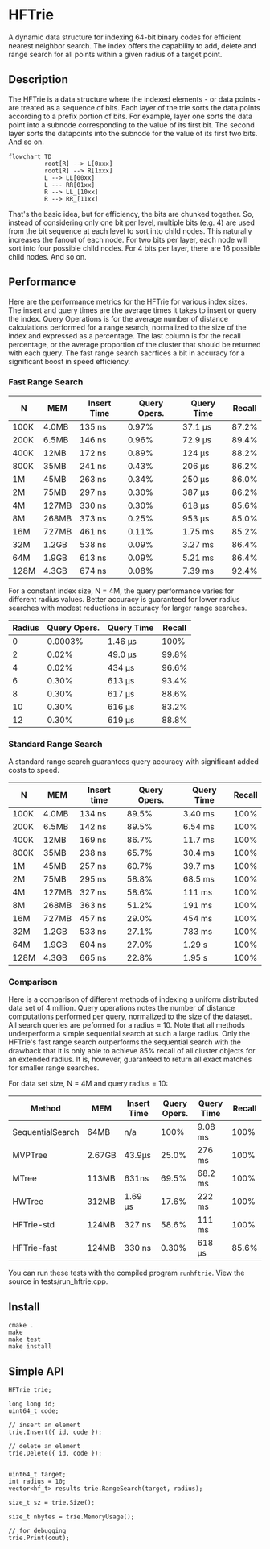 #					 HFTrie 

A dynamic data structure for indexing 64-bit binary codes for
efficient nearest neighbor search.  The index offers the capability
to add, delete and range search for all points within a given radius
of a target point. 


## 	              Description

The HFTrie is a data structure where the indexed elements - or data points - are
treated as a sequence of bits.  Each layer of the trie sorts the data points according
to a prefix portion of bits.  For example, layer one sorts the data point into a subnode
corresponding to the value of its first bit.  The second layer sorts the datapoints into
the subnode for the value of its first two bits.  And so on.  

```mermaid
flowchart TD
		  root[R] --> L[0xxx]
		  root[R] --> R[1xxx]
		  L --> LL[00xx]
		  L --- RR[01xx]
		  R --> LL_[10xx]
		  R --> RR_[11xx]
```

That's the basic idea, but for efficiency, the bits are chunked together.
So, instead of considering only one bit per level, multiple bits (e.g. 4) are used from the bit sequence
at each level to sort into child nodes.  This naturally increases the fanout of each node.  For two bits
per layer, each node will sort into four possible child nodes.  For 4 bits per layer, there
are 16 possible child nodes.  And so on. 


## 		  		  Performance

Here are the performance metrics for the HFTrie for various index sizes.
The insert and query times are the average times it takes to insert or query the index.
Query Operations is for the average number of distance calculations performed for a range search,
normalized to the size of the index and expressed as a percentage.
The last column is for the recall percentage,
or the average proportion of the cluster that should be returned with each query.
The fast range search sacrfices a bit in accuracy for a significant boost in speed efficiency.   

### Fast Range Search

|  N   |  MEM  | Insert Time |  Query Opers.  |  Query Time  |  Recall  |
|------|-------|-------------|----------------|--------------|----------|
| 100K | 4.0MB |  135 ns  |  0.97%  | 37.1 &mu;s |  87.2%  |
| 200K | 6.5MB |  146 ns  |  0.96%  | 72.9 &mu;s |  89.4%  |
| 400K |  12MB |  172 ns  |  0.89%  | 124 &mu;s  |  88.2%  |
| 800K |  35MB |  241 ns  |  0.43%  | 206 &mu;s  |  86.2%  |
|   1M |  45MB |  263 ns  |  0.34%  | 250 &mu;s  |  86.0%  |
|   2M |  75MB |  297 ns  |  0.30%  | 387 &mu;s  |  86.2%  |
|   4M | 127MB |  330 ns  |  0.30%  | 618 &mu;s  |  85.6%  |
|   8M | 268MB |  373 ns  |  0.25%  | 953 &mu;s  |  85.0%  |
|  16M | 727MB |  461 ns  |  0.11%  |  1.75 ms   |  85.2%  |
|  32M | 1.2GB |  538 ns  |  0.09%  |  3.27 ms   |  86.4%  |
|  64M | 1.9GB |  613 ns  |  0.09%  |  5.21 ms   |  86.4%  |
| 128M | 4.3GB |  674 ns  |  0.08%  |  7.39 ms   |  92.4%  |


For a constant index size, N = 4M, the query performance varies for different radius values.
Better accuracy is guaranteed for lower radius searches with modest reductions in accuracy
for larger range searches.

| Radius | Query Opers. | Query Time | Recall |
|--------|--------------|------------|--------|
|  0 | 0.0003% | 1.46 &mu;s | 100%  |
|  2 | 0.02%   | 49.0 &mu;s | 99.8% |
|  4 | 0.02%   | 434 &mu;s  | 96.6% |
|  6 | 0.30%   | 613 &mu;s  | 93.4% |
|  8 | 0.30%   | 617 &mu;s  | 88.6% |
| 10 | 0.30%   | 616 &mu;s  | 83.2% |
| 12 | 0.30%   | 619 &mu;s  | 88.8% |


### Standard Range Search

A standard range search guarantees query accuracy with significant added
costs to speed.  


|   N  |  MEM  |  Insert time  |  Query Opers.  |  Query Time  |  Recall  |
|------|-------|---------------|----------------|--------------|----------|
| 100K | 4.0MB |  134 ns  |  89.5%  |  3.40 ms |  100%  |
| 200K | 6.5MB |  142 ns  |  89.5%  |  6.54 ms |  100%  |
| 400K |  12MB |  169 ns  |  86.7%  |  11.7 ms |  100%  |
| 800K |  35MB |  238 ns  |  65.7%  |  30.4 ms |  100%  |
|   1M |  45MB |  257 ns  |  60.7%  |  39.7 ms |  100%  |
|   2M |  75MB |  295 ns  |  58.8%  |  68.5 ms |  100%  |
|   4M | 127MB |  327 ns  |  58.6%  |  111 ms  |  100%  |
|   8M | 268MB |  363 ns  |  51.2%  |  191 ms  |  100%  |
|  16M | 727MB |  457 ns  |  29.0%  |  454 ms  |  100%  |
|  32M | 1.2GB |  533 ns  |  27.1%  |  783 ms  |  100%  |
|  64M | 1.9GB |  604 ns  |  27.0%  |  1.29 s  |  100%  |
| 128M | 4.3GB |  665 ns  |  22.8%  |  1.95 s  |  100%  |


### Comparison

Here is a comparison of different methods of indexing a uniform distributed
data set of 4 million.  Query operations notes the number of distance computations
performed per query, normalized to the size of the dataset.  All search queries are
peformed for a radius = 10.  Note that all methods underperform a simple sequential
search at such a large radius. Only the HFTrie's fast range search outperforms the
sequential search with the drawback that it is only able to achieve 85% recall of
all cluster objects for an extended radius.
It is, however, guaranteed to return all exact matches for smaller range searches.


For data set size, N = 4M and query radius = 10:


|  Method     |  MEM  |  Insert Time  |  Query Opers.  |  Query Time  |  Recall  |
|-------------|-------|---------------|----------------|--------------|----------|
| SequentialSearch |  64MB  |  n/a  |  100%  | 9.08 ms  |  100%  |
| MVPTree     |  2.67GB |  43.9&mu;s  | 25.0%  |  276 ms  |  100% |
| MTree       |  113MB  |  631ns   |  69.5%  |  68.2 ms  |  100%  |  
| HWTree      |  312MB  |  1.69 &mu;s  |  17.6%  |  222 ms  | 100%  |
| HFTrie-std  |  124MB  |  327 ns  |  58.6%  |  111 ms  |  100%  |
| HFTrie-fast |  124MB  |  330 ns  |  0.30%  |  618 &mu;s  |  85.6%  | 


You can run these tests with the compiled program `runhftrie`.
View the source in tests/run_hftrie.cpp.  


##                  Install

```
cmake .
make
make test
make install
```

##                 Simple API

```
HFTrie trie;

long long id;
uint64_t code;

// insert an element
trie.Insert({ id, code });

// delete an element
trie.Delete({ id, code });


uint64_t target;
int radius = 10;
vector<hf_t> results trie.RangeSearch(target, radius);

size_t sz = trie.Size();

size_t nbytes = trie.MemoryUsage();

// for debugging
trie.Print(cout);

```

